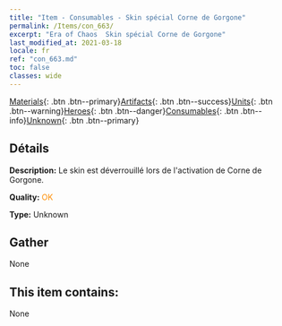 ```yaml
---
title: "Item - Consumables - Skin spécial Corne de Gorgone"
permalink: /Items/con_663/
excerpt: "Era of Chaos  Skin spécial Corne de Gorgone"
last_modified_at: 2021-03-18
locale: fr
ref: "con_663.md"
toc: false
classes: wide
---
```

 [Materials](/fr/Items/){: .btn .btn--primary}[Artifacts](/fr/Items/Artifacts/){: .btn .btn--success}[Units](/fr/Items/Units/){: .btn .btn--warning}[Heroes](/fr/Items/Heroes/){: .btn .btn--danger}[Consumables](/fr/Items/Consumables/){: .btn .btn--info}[Unknown](/fr/Items/Unknown/){: .btn .btn--primary}

## Détails
 **Description:** Le skin est déverrouillé lors de l'activation de Corne de Gorgone.

 **Quality:** <span style="color: #FF8C00">OK</span>

 **Type:** Unknown

## Gather

  None

## This item contains:

  None

